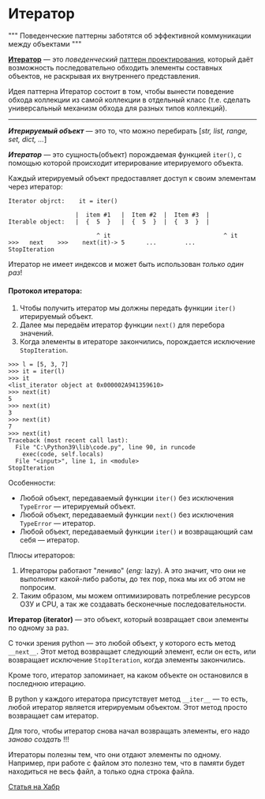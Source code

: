 # Итератор

""" Поведенческие паттерны заботятся об эффективной коммуникации между объектами """

[**Итератор**](https://refactoring.guru/ru/design-patterns/iterator) — это *поведенческий* 
[паттерн проектирования](Паттерн.md), который даёт возможность последовательно обходить элементы 
составных объектов, не раскрывая их внутреннего представления.

Идея паттерна Итератор состоит в том, чтобы вынести поведение обхода коллекции из самой коллекции 
в отдельный класс (т.е. сделать универсальный механизм обхода для разных типов коллекций).

---

***Итерируемый объект*** — это то, что можно перебирать [*str, list, range, set, dict, ...*]

***Итератор*** — это сущность(объект) порождаемая функцией `iter()`, с помощью которой 
происходит итерирование итерируемого объекта.

Каждый итерируемый объект предоставляет доступ к своим элементам через итератор:
```
Iterator objrct:    it = iter()

                   |  item #1   |  Item #2  |  Item #3  |
Iterable object:   |  {  5  }   |  {  5  }  |  {  3  }  |

                         ^ it                                ^ it
>>>   next    >>>    next(it)-> 5      ...        ...      StopIteration
```

Итератор не имеет индексов и может быть использован *только один раз*!

#### Протокол итератора:
1. Чтобы получить итератор мы должны передать функции `iter()` итерируемый объект.
2. Далее мы передаём итератор функции `next()` для перебора значений.
3. Когда элементы в итераторе закончились, порождается исключение `StopIteration`.

```
>>> l = [5, 3, 7]
>>> it = iter(l)
>>> it
<list_iterator object at 0x000002A941359610>
>>> next(it)
5
>>> next(it)
3
>>> next(it)
7
>>> next(it)
Traceback (most recent call last):
  File "C:\Python39\lib\code.py", line 90, in runcode
    exec(code, self.locals)
  File "<input>", line 1, in <module>
StopIteration
```

Особенности:

- Любой объект, передаваемый функции `iter()` без исключения `TypeError` — итерируемый объект.
- Любой объект, передаваемый функции `next()` без исключения `TypeError` — итератор.
- Любой объект, передаваемый функции `iter()` и возвращающий сам себя — итератор.

Плюсы итераторов:
1. Итераторы работают "лениво" (*eng:* lazy). А это значит, что они не выполняют какой-либо работы, до тех пор, пока мы их об этом не попросим.
2. Таким образом, мы можем оптимизировать потребление ресурсов ОЗУ и CPU, а так же создавать бесконечные последовательности.


**Итератор (iterator)** — это объект, который возвращает свои элементы по одному за раз.

С точки зрения python — это любой объект, у которого есть метод `__next__`. 
Этот метод возвращает следующий элемент, если он есть, или возвращает 
исключение `StopIteration`, когда элементы закончились.

Кроме того, итератор запоминает, на каком объекте он остановился в последнюю итерацию.

В python у каждого итератора присутствует метод `__iter__` — то есть, 
любой итератор является итерируемым объектом. Этот метод просто возвращает сам итератор.

Для того, чтобы итератор снова начал возвращать элементы, его надо *заново создать* !!!

Итераторы полезны тем, что они отдают элементы по одному. Например, при работе с файлом это полезно тем, 
что в памяти будет находиться не весь файл, а только одна строка файла.

[Статья на Хабр](https://habr.com/ru/post/488112/)